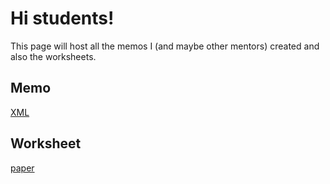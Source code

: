 # Hi students!
This page will host all the memos I (and maybe other mentors) created and also the worksheets. 

## Memo
[XML](XML.md)

## Worksheet
[paper](1028-3006-1-PB.pdf)
